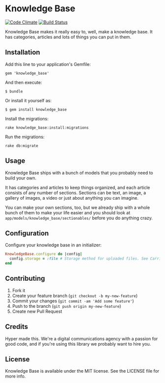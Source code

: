 # Knowledge Base

[![Code Climate](https://codeclimate.com/github/hyperoslo/knowledge_base.png)](https://codeclimate.com/github/hyperoslo/knowledge_base)
[![Build Status](https://travis-ci.org/hyperoslo/knowledge_base.png)](https://travis-ci.org/hyperoslo/knowledge_base)

Knowledge Base makes it really easy to, well, make a knowledge base. It has categories, articles and lots of things you can
put in them.

## Installation

Add this line to your application's Gemfile:

    gem 'knowledge_base'

And then execute:

    $ bundle

Or install it yourself as:

    $ gem install knowledge_base

Install the migrations:

    rake knowledge_base:install:migrations
    
Run the migrations:

    rake db:migrate

## Usage

Knowledge Base ships with a bunch of models that you probably need to build your own.

It has categories and articles to keep things organized, and each article consists of any number of sections.
Sections can be text, an image, a gallery of images, a video or just about anything you can imagine.

You can make your own sections, too, but we already ship with a whole bunch of them to make your life easier and you
should look at `app/models/knowledge_base/sectionables/` before you do anything crazy.

## Configuration

Configure your knowledge base in an initializer:

```ruby
KnowledgeBase.configure do |config|
  config.storage = :file # Storage method for uploaded files. See CarrierWave for details.
end
```

## Contributing

1. Fork it
2. Create your feature branch (`git checkout -b my-new-feature`)
3. Commit your changes (`git commit -am 'Add some feature'`)
4. Push to the branch (`git push origin my-new-feature`)
5. Create new Pull Request

## Credits

Hyper made this. We're a digital communications agency with a passion for good code,
and if you're using this library we probably want to hire you.


## License

Knowledge Base is available under the MIT license. See the LICENSE file for more info.
